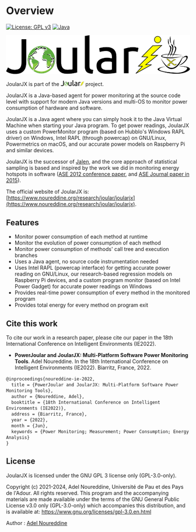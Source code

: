 # Overview

[![License: GPL v3](https://img.shields.io/badge/License-GPLv3-blue)](https://www.gnu.org/licenses/gpl-3.0)
[![Java](https://img.shields.io/badge/Made%20with-Java-orange)](https://openjdk.java.net)

![JoularJX Logo](joularjx.png)

JoularJX is part of the <a href="https://www.noureddine.org/research/joular/"><img src="https://raw.githubusercontent.com/joular/.github/main/profile/joular.png" alt="Joular Project" width="64" /></a> project.

JoularJX is a Java-based agent for power monitoring at the source code level with support for modern Java versions and multi-OS to monitor power consumption of hardware and software.

JoularJX is a Java agent where you can simply hook it to the Java Virtual Machine when starting your Java program. To get power readings, JoularJX uses a custom PowerMonitor program (based on Hubblo's Windows RAPL driver) on Windows, Intel RAPL (through powercap) on GNU/Linux, Powermetrics on macOS, and our accurate power models on Raspberry Pi and similar devices.

JoularJX is the successor of [Jalen](https://www.noureddine.org/research/jalen), and the core approach of statistical sampling is based and inspired by the work we did in monitoring energy hotspots in software ([ASE 2012 conference paper](https://hal.inria.fr/hal-00715331/document), and [ASE Journal paper in 2015](https://hal.inria.fr/hal-01069142/document)).

The official website of JoularJX is: [https://www.noureddine.org/research/joular/joularjx](https://www.noureddine.org/research/joular/joularjx).

## Features

- Monitor power consumption of each method at runtime
- Monitor the evolution of power consumption of each method
- Monitor power consumption of methods' call tree and execution branches
- Uses a Java agent, no source code instrumentation needed
- Uses Intel RAPL (powercap interface) for getting accurate power reading on GNU/Linux, our research-based regression models on Raspberry Pi devices, and a custom program monitor (based on Intel Power Gadget) for accurate power readings on Windows
- Provides real-time power consumption of every method in the monitored program
- Provides total energy for every method on program exit

## Cite this work

To cite our work in a research paper, please cite our paper in the 18th International Conference on Intelligent Environments (IE2022).

- **PowerJoular and JoularJX: Multi-Platform Software Power Monitoring Tools**. Adel Noureddine. In the 18th International Conference on Intelligent Environments (IE2022). Biarritz, France, 2022.

```
@inproceedings{noureddine-ie-2022,
  title = {PowerJoular and JoularJX: Multi-Platform Software Power Monitoring Tools},
  author = {Noureddine, Adel},
  booktitle = {18th International Conference on Intelligent Environments (IE2022)},
  address = {Biarritz, France},
  year = {2022},
  month = {Jun},
  keywords = {Power Monitoring; Measurement; Power Consumption; Energy Analysis}
}
```

## License

JoularJX is licensed under the GNU GPL 3 license only (GPL-3.0-only).

Copyright (c) 2021-2024, Adel Noureddine, Université de Pau et des Pays de l'Adour.
All rights reserved. This program and the accompanying materials are made available under the terms of the GNU General Public License v3.0 only (GPL-3.0-only) which accompanies this distribution, and is available at: https://www.gnu.org/licenses/gpl-3.0.en.html

Author : [Adel Noureddine](https://www.noureddine.org/)
